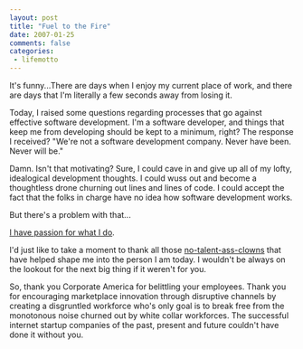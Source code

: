 ```yaml
---
layout: post
title: "Fuel to the Fire"
date: 2007-01-25
comments: false
categories:
 - lifemotto
---
```


It's funny...There are days when I enjoy my current place of work, and there are days that I'm literally a few seconds away from losing it.

   
   
Today, I raised some questions regarding processes that go against effective software development. I'm a software developer, and things that keep me from developing should be kept to a minimum, right? The response I received? "We're not a software development company. Never have been. Never will be."

   
   
Damn. Isn't that motivating? Sure, I could cave in and give up all of my lofty, idealogical development thoughts. I could wuss out and become a thoughtless drone churning out lines and lines of code. I could accept the fact that the folks in charge have no idea how software development works.

   
   
But there's a problem with that...
   
   
[I have passion for what I do](http://jroller.com/page/wireframe/?anchor=the_curse_of_passion).

   
   
I'd just like to take a moment to thank all those [no-talent-ass-clowns](http://en.wikiquote.org/wiki/Office_Space) that have helped shape me into the person I am today. I wouldn't be always on the lookout for the next big thing if it weren't for you.

   
   
So, thank you Corporate America for belittling your employees. Thank you for encouraging marketplace innovation through disruptive channels by creating a disgruntled workforce who's only goal is to break free from the monotonous noise churned out by white collar workforces. The successful internet startup companies of the past, present and future couldn't have done it without you.

